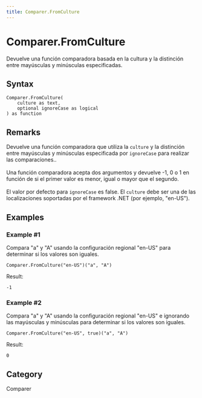 ```yaml
---
title: Comparer.FromCulture
---
```


# Comparer.FromCulture


Devuelve una función comparadora basada en la cultura y la distinción entre mayúsculas y minúsculas especificadas.


## Syntax

```powerquery
Comparer.FromCulture(
    culture as text,
    optional ignoreCase as logical
) as function
```


## Remarks

Devuelve una función comparadora que utiliza la <code>culture</code> y la distinción entre mayúsculas y minúsculas especificada por <code>ignoreCase</code> para realizar las comparaciones..<br />      <br />      Una función comparadora acepta dos argumentos y devuelve -1, 0 o 1 en función de si el primer valor es menor, igual o mayor que el segundo.<br />      <br />      El valor por defecto para <code>ignoreCase</code> es false. El <code>culture</code> debe ser una de las localizaciones soportadas por el framework .NET (por ejemplo, "en-US").    


## Examples

### Example #1 
Compara &#34;a&#34; y &#34;A&#34; usando la configuración regional &#34;en-US&#34; para determinar si los valores son iguales.
```powerquery
Comparer.FromCulture("en-US")("a", "A")
```

Result: 
```powerquery
-1
```


### Example #2 
Compara &#34;a&#34; y &#34;A&#34; usando la configuración regional &#34;en-US&#34; e ignorando las mayúsculas y minúsculas para determinar si los valores son iguales.
```powerquery
Comparer.FromCulture("en-US", true)("a", "A")
```

Result: 
```powerquery
0
```




## Category
Comparer
